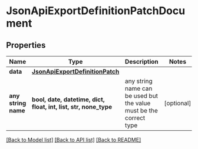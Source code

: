 # JsonApiExportDefinitionPatchDocument


## Properties
Name | Type | Description | Notes
------------ | ------------- | ------------- | -------------
**data** | [**JsonApiExportDefinitionPatch**](JsonApiExportDefinitionPatch.md) |  | 
**any string name** | **bool, date, datetime, dict, float, int, list, str, none_type** | any string name can be used but the value must be the correct type | [optional]

[[Back to Model list]](../README.md#documentation-for-models) [[Back to API list]](../README.md#documentation-for-api-endpoints) [[Back to README]](../README.md)


